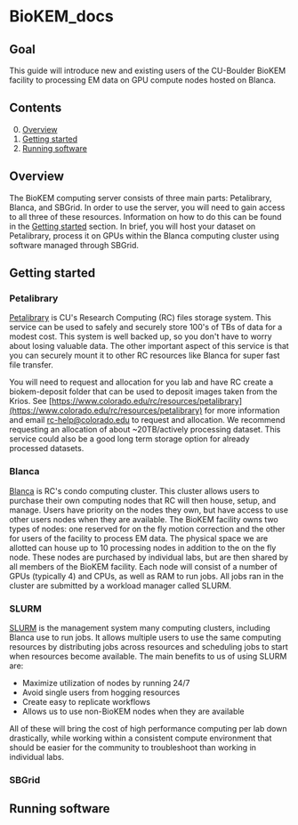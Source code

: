 # BioKEM_docs

## Goal
This guide will introduce new and existing users of the CU-Boulder BioKEM facility to processing EM data on GPU compute nodes hosted on Blanca.

## Contents

0. [Overview](#overview)
0. [Getting started](#getting-started)
0. [Running software](#running-software)

## Overview
The BioKEM computing server consists of three main parts: Petalibrary, Blanca, and SBGrid. In order to use the server, you will need to gain access to all three of these resources. Information on how to do this can be found in the [Getting started](#getting-started) section. In brief, you will host your dataset on Petalibrary, process it on GPUs within the Blanca computing cluster using software managed through SBGrid.

## Getting started

### Petalibrary
[Petalibrary](https://www.colorado.edu/rc/resources/petalibrary) is CU's Research Computing (RC) files storage system. This service can be used to safely and securely store 100's of TBs of data for a modest cost. This system is well backed up, so you don't have to worry about losing valuable data. The other important aspect of this service is that you can securely mount it to other RC resources like Blanca for super fast file transfer.

You will need to request and allocation for you lab and have RC create a biokem-deposit folder that can be used to deposit images taken from the Krios. See [https://www.colorado.edu/rc/resources/petalibrary](https://www.colorado.edu/rc/resources/petalibrary) for more information and email [rc-help@colorado.edu](rc-help@colorado.edu) to request and allocation. We recommend requesting an allocation of about ~20TB/actively processing dataset. This service could also be a good long term storage option for already processed datasets.

### Blanca
[Blanca](https://www.colorado.edu/rc/resources/blanca) is RC's condo computing cluster. This cluster allows users to purchase their own computing nodes that RC will then house, setup, and manage. Users have priority on the nodes they own, but have access to use other users nodes when they are available. The BioKEM facility owns two types of nodes: one reserved for on the fly motion correction and the other for users of the facility to process EM data. The physical space we are allotted can house up to 10 processing nodes in addition to the on the fly node. These nodes are purchased by individual labs, but are then shared by all members of the BioKEM facility. Each node will consist of a number of GPUs (typically 4) and CPUs, as well as RAM to run jobs. All jobs ran in the cluster are submitted by a workload manager called SLURM.

### SLURM
[SLURM](https://slurm.schedmd.com) is the management system many computing clusters, including Blanca use to run jobs. It allows multiple users to use the same computing resources by distributing jobs across resources and scheduling jobs to start when resources become available. The main benefits to us of using SLURM are:

  - Maximize utilization of nodes by running 24/7
  - Avoid single users from hogging resources
  - Create easy to replicate workflows
  - Allows us to use non-BioKEM nodes when they are available

All of these will bring the cost of high performance computing per lab down drastically, while working within a consistent compute environment that should be easier for the community to troubleshoot than working in individual labs.

### SBGrid

## Running software
